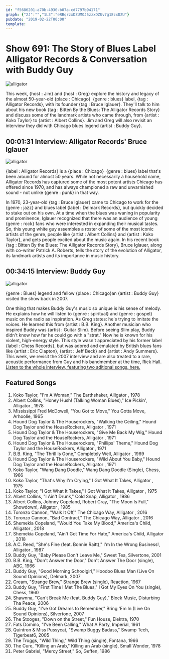 ```yaml
---
id: "f5686201-a70b-4930-b07a-cd7797b94171"
graph: {"2J":"","1L3":"eRBqrzxDZUMOJ5zzxDZUv7g18zxDZU"}
pubdate: "2019-02-22T00:00"
template: 
---
```






# Show 691: The Story of Blues Label Alligator Records & Conversation with Buddy Guy

![alligator](https://static.soundopinions.org/images/2019/alligator.jpeg)

This week, {host : Jim} and {host : Greg} explore the history and legacy of the almost 50-year-old {place : Chicago}  {genre : blues} label, {tag : Alligator Records}, with its founder {tag : Bruce Iglauer}. They'll talk to him about his new book {tag : Bitten By the Blues: The Alligator Records Story} and discuss some of the landmark artists who came through, from {artist : Koko Taylor} to {artist : Albert Collins}. Jim and Greg will also revisit an interview they did with Chicago blues legend {artist : Buddy Guy}.



## 00:01:31 Interview: Alligator Records' Bruce Iglauer

![alligator](https://static.soundopinions.org/assets/691/2J0.jpg)

{label : Alligator Records} is a {place : Chicago}  {genre : blues} label that's been around for almost 50 years. While not necessarily a household name, Alligator Records has captured some of the most potent artists Chicago has offered since 1970, and has always championed a raw and unvarnished sound - not unlike {genre : punk} in that way.

In 1970, 23-year-old {tag : Bruce Iglauer} came to Chicago to work for the {genre : jazz} and blues label {label : Delmark Records}, but quickly decided to stake out on his own. At a time when the blues was waning in popularity and prominence, Iglauer recognized that there was an audience of young {genre : rock} fans who were interested in expanding their musical tastes. So, this young white guy assembles a roster of some of the most iconic artists of the genre, people like {artist : Albert Collins} and {artist : Koko Taylor}, and gets people excited about the music again. In his recent book {tag : Bitten By the Blues: The Alligator Records Story}, Bruce Iglauer, along with co-writer Patrick A. Roberts, tells the story of the evolution of Alligator, its landmark artists and its importance in music history.



## 00:34:15 Interview: Buddy Guy

![alligator](https://static.soundopinions.org/assets/691/1L30.jpg)

{genre : Blues} legend and fellow {place : Chicago}an {artist : Buddy Guy} visited the show back in 2007.

One thing that makes Buddy Guy's music so unique is his sense of melody. He explains how he will listen to {genre : spiritual} and {genre : gospel} music on the radio as inspiration. As Greg states: he's trying to imitate the voices. He learned this from {artist : B.B. King}. Another musician who inspired Buddy was {artist : Guitar Slim}. Before seeing Slim play, Buddy didn't know how far he could go with a "strat." Now he is known for his violent, high-energy style. This style wasn't appreciated by his former label {label : Chess Records}, but was adored and emulated by British blues fans like {artist : Eric Clapton}, {artist : Jeff Beck} and {artist : Andy Summers}. This week, we revisit the 2007 interview and are also treated to a rare, acoustic performance from Guy and his bandmember at the time, Rick Hall. [Listen to the whole interview, featuring two aditional songs, here.](https://www.soundopinions.org/show/58/)



## Featured Songs

1. Koko Taylor, "I'm A Woman," The Earthshaker, Alligator , 1978
2. Albert Collins, "Honey Hush! (Talking Woman Blues)," Ice Pickin', Alligator , 1978
3. Mississippi Fred McDowell, "You Got to Move," You Gotta Move, Arhoolie, 1965
4. Hound Dog Taylor & The Houserockers, "Walking the Ceiling," Hound Dog Taylor and the HouseRockers, Alligator , 1971
5. Hound Dog Taylor & The Houserockers, "Give Me Back My Wig," Hound Dog Taylor and the HouseRockers, Alligator , 1971
6. Hound Dog Taylor & The Houserockers, "Phillips' Theme," Hound Dog Taylor and the HouseRockers, Alligator , 1971
7. B.B. King, "The Thrill Is Gone," Completely Well, Alligator , 1969
8. Hound Dog Taylor & The Houserockers, "Wild About You Baby," Hound Dog Taylor and the HouseRockers, Alligator , 1971
9. Koko Taylor, "Wang Dang Doodle," Wang Dang Doodle (Single), Chess, 1966
10. Koko Taylor, "That's Why I'm Crying," I Got What It Takes, Alligator , 1975
11. Koko Taylor, "I Got What It Takes," I Got What It Takes, Alligator , 1975
12. Albert Collins, "I Ain't Drunk," Cold Snap, Alligator , 1986
13. Albert Collins, Johnny Copeland, Robert Cray, "The Moon Is Full," Showdown!, Alligator , 1985
14. Toronzo Cannon, "Walk It Off," The Chicago Way, Alligator , 2016
15. Toronzo Cannon, "Bad Contract," The Chicago Way, Alligator , 2016
16. Shemekia Copeland, "Would You Take My Blood," America's Child, Alligator , 2018
17. Shemekia Copeland, "Ain't Got Time For Hate," America's Child, Alligator , 2018
18. A.C. Reed, "She's Fine (feat. Bonnie Raitt)," I'm In the Wrong Business!, Alligator , 1987
19. Buddy Guy, "Baby Please Don't Leave Me," Sweet Tea, Silvertone, 2001
20. B.B. King, "Don't Answer the Door," Don't Answer The Door (single), ABC, 1966
21. Buddy Guy, "Good Morning Schoolgirl," Hoodoo Blues Man (Live On Sound Opinions), Delmark, 2007
22. Cream, "Strange Brew," Strange Brew (single), Reaction, 1967
23. Buddy Guy, "First Time I Met The Blues," I Got My Eyes On You (single), Chess, 1960
24. Shawnna, "Can't Break Me (feat. Buddy Guy)," Block Music, Disturbing Tha Peace, 2006
25. Buddy Guy, "I've Got Dreams to Remember," Bring 'Em In (Live On Sound Opinions), Silvertone, 2007
26. The Stooges, "Down on the Street," Fun House, Elektra, 1970
27. Fats Domino, "I've Been Calling," What A Party, Imperial, 1961
28. Quintron & Miss Pussycat, "Swamp Buggy Badass," Swamp Tech, Tigerbeat6, 2005
29. The Troggs, "Wild Thing," Wild Thing (single), Fontana, 1966
30. The Cure, "Killing an Arab," Killing an Arab (single), Small Wonder, 1978
31. Peter Gabriel, "Mercy Street," So, Geffen, 1986